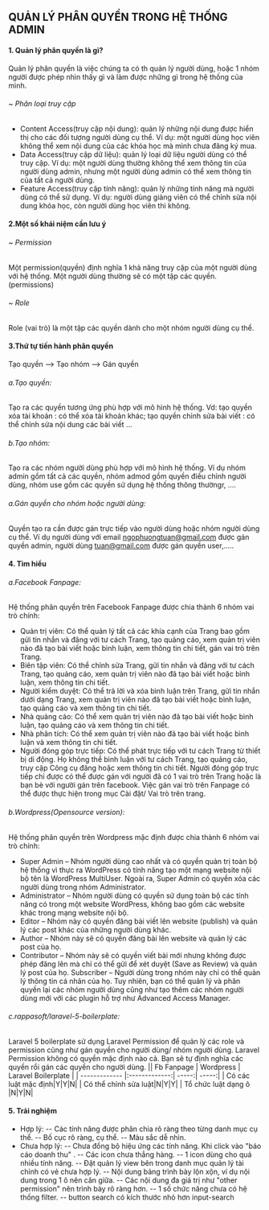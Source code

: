 ## QUẢN LÝ PHÂN QUYỀN TRONG HỆ THỐNG ADMIN

#### 1. Quản lý phân quyền là gì?
Quản lý phân quyền là việc chúng ta có th quản lý người dùng, hoặc 1 nhóm người được phép nhìn thấy gì và làm được những gì trong hệ thống của mình.

###### ~ Phân loại truy cập
 - Content Access(truy cập nội dung): quản lý những nội dung được hiển thị cho các đối tượng người dùng cụ thể. Ví dụ: một người dùng học viên không thể xem nội dung của các khóa học mà mình chưa đăng ký mua.
 - Data Access(truy cập dữ liệu): quản lý loại dữ liệu người dùng có thể truy cập. Ví dụ: một người dùng thường không thể xem thông tin của người dùng admin, nhưng một người dùng admin có thể xem thông tin của tất cả người dùng.
 - Feature Access(truy cập tính năng): quản lý những tính năng mà người dùng có thể sử dụng. Ví dụ: người dùng giảng viên có thể chỉnh sửa nội dung khóa học, còn người dùng học viên thì không.
 
#### 2.Một số khái niệm cần lưu ý
###### ~ Permission
Một permission(quyền) định nghĩa 1 khả năng truy cập của một người dùng với hệ thống.
Một người dùng thường sẽ có một tập các quyền.(permissions)
###### ~ Role
Role (vai trò) là một tập các quyền dành cho một nhóm người dùng cụ thể.
#### 3.Thứ tự tiến hành phân quyền
Tạo quyền --> Tạo nhóm --> Gán quyền 
###### a.Tạo quyền:
Tạo ra các quyền tương ứng phù hợp với mô hình hệ thống. 
Vd: tạo quyền xóa tài khoản : có thể xóa tài khoản khác;
    tạo quyền chỉnh sửa bài viết : có thể chỉnh sửa nội dung các bài viết ...
###### b.Tạo nhóm:
Tạo ra các nhóm người dùng phù hợp với mô hình hệ thống. Ví dụ nhóm admin gồm tất cả các quyền, nhóm admod gồm quyền điều chỉnh người dùng, nhóm use gồm các quyền sử dụng hệ thống thông thườngr, ....
###### a.Gán quyền cho nhóm hoặc người dùng:
Quyền tạo ra cần được gán trực tiếp vào người dùng hoặc nhóm người dùng cụ thể. Ví dụ người dùng với email ngophuongtuan@gmail.com được gán quyền admin, người dùng tuan@gmail.com được gán quyền user,.....   
#### 4. Tìm hiểu
###### a.Facebook Fanpage:
Hệ thống phân quyền trên Facebook Fanpage được chia thành 6 nhóm vai trò chính:
 - Quản trị viên: Có thể quản lý tất cả các khía cạnh của Trang bao gồm gửi tin nhắn và đăng với tư cách Trang, tạo quảng cáo, xem quản trị viên nào đã tạo bài viết hoặc bình luận, xem thông tin chi tiết, gán vai trò trên Trang.
 - Biên tập viên: Có thể chỉnh sửa Trang, gửi tin nhắn và đăng với tư cách Trang, tạo quảng cáo, xem quản trị viên nào đã tạo bài viết hoặc bình luận, xem thông tin chi tiết.
 - Người kiểm duyệt: Có thể trả lời và xóa bình luận trên Trang, gửi tin nhắn dưới dạng Trang, xem quản trị viên nào đã tạo bài viết hoặc bình luận, tạo quảng cáo và xem thông tin chi tiết.
 - Nhà quảng cáo: Có thể xem quản trị viên nào đã tạo bài viết hoặc bình luận, tạo quảng cáo và xem thông tin chi tiết.
 - Nhà phân tích: Có thể xem quản trị viên nào đã tạo bài viết hoặc bình luận và xem thông tin chi tiết.
 - Người đóng góp trực tiếp: Có thể phát trực tiếp với tư cách Trang từ thiết bị di động. Họ không thể bình luận với tư cách Trang, tạo quảng cáo, truy cập Công cụ đăng hoặc xem thông tin chi tiết. Người đóng góp trực tiếp chỉ được có thể được gán với người đã có 1 vai trò trên Trang hoặc là bạn bè với người gán trên facebook.
Việc gán vai trò trên Fanpage có thể được thực hiện trong mục Cài đặt/ Vai trò trên trang.
###### b.Wordpress(Opensource version):
Hệ thống phân quyền trên Wordpress mặc định được chia thành 6 nhóm vai trò chính:
 - Super Admin – Nhóm người dùng cao nhất và có quyền quản trị toàn bộ hệ thống vì thực ra WordPress có tính năng tạo một mạng website nội bộ tên là WordPress MultiUser. Ngoài ra, Super Admin có quyền xóa các người dùng trong nhóm Administrator.
 - Administrator – Nhóm người dùng có quyền sử dụng toàn bộ các tính năng có trong một website WordPress, không bao gồm các website khác trong mạng website nội bộ.
 - Editor – Nhóm này có quyền đăng bài viết lên website (publish) và quản lý các post khác của những người dùng khác.
 - Author – Nhóm này sẽ có quyền đăng bài lên website và quản lý các post của họ.
 - Contributor – Nhóm này sẽ có quyền viết bài mới nhưng không được phép đăng lên mà chỉ có thể gửi để xét duyệt (Save as Review) và quản lý post của họ.
Subscriber – Người dùng trong nhóm này chỉ có thể quản lý thông tin cá nhân của họ.
Tuy nhiên, bạn có thể quản lý và phân quyền lại các nhóm người dùng cũng như tạo thêm các nhóm người dùng mới với các plugin hỗ trợ như Advanced Access Manager.
###### c.rappasoft/laravel-5-boilerplate:
Laravel 5 boilerplate sử dụng Laravel Permission để quản lý các role và permission cũng như gán quyền cho người dùng/ nhóm người dùng. Laravel Permission không có quyền mặc định nào cả. Bạn sẽ tự định nghĩa các quyền rồi gán các quyền cho người dùng.
|| Fb Fanpage           | Wordpress  | Laravel Boilerplate  |
| ------------- |:-------------:| -----:| -----:|
| Có các luật mặc định|Y|Y|N|
| Có thể chỉnh sửa luật|N|Y|Y|
| Tổ chức luật dạng ô |N|Y|N|
#### 5. Trải nghiệm
 - Hợp lý:
 -- Các tính năng được phân chia rõ ràng theo từng danh mục cụ thể.
 -- Bố cục rõ ràng, cụ thể.
 -- Màu sắc dễ nhìn.
 - Chưa hợp lý:
 -- Chưa đồng bộ hiệu ứng các tính năng. Khi click vào "báo cáo doanh thu" .
 -- Các icon chưa thẳng hàng.
 -- 1 icon dùng cho quá nhiều tính năng.
 -- Đặt quản lý view bên trong danh mục quản lý tài chỉnh có vẻ chưa hợp lý.
 -- Nội dung bảng trình bày lộn xộn, ví dụ nội dung trong 1 ô nên căn giữa.
 -- Các nội dung đa giá trị như "other permission" nên trình bày rõ ràng hơn.
 -- 1 số chức năng chưa có hệ thống filter.
 -- button search có kích thước nhỏ hơn input-search
